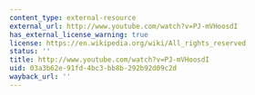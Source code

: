 ```yaml
---
content_type: external-resource
external_url: http://www.youtube.com/watch?v=PJ-mVHoosdI
has_external_license_warning: true
license: https://en.wikipedia.org/wiki/All_rights_reserved
status: ''
title: http://www.youtube.com/watch?v=PJ-mVHoosdI
uid: 03a3b62e-91fd-4bc3-bb8b-292b92d09c2d
wayback_url: ''
---
```

